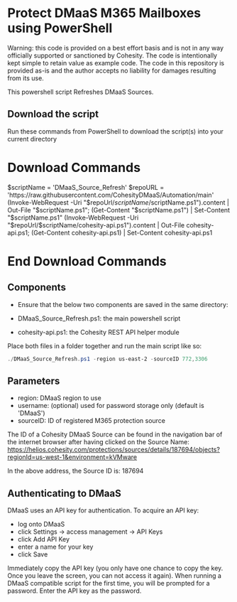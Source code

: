 # Protect DMaaS M365 Mailboxes using PowerShell

Warning: this code is provided on a best effort basis and is not in any way officially supported or sanctioned by Cohesity. The code is intentionally kept simple to retain value as example code. The code in this repository is provided as-is and the author accepts no liability for damages resulting from its use.

This powershell script Refreshes DMaaS Sources.

## Download the script

Run these commands from PowerShell to download the script(s) into your current directory

# Download Commands
$scriptName = 'DMaaS_Source_Refresh'
$repoURL = 'https://raw.githubusercontent.com/CohesityDMaaS/Automation/main'
(Invoke-WebRequest -Uri "$repoUrl/$scriptName/$scriptName.ps1").content | Out-File "$scriptName.ps1"; (Get-Content "$scriptName.ps1") | Set-Content "$scriptName.ps1"
(Invoke-WebRequest -Uri "$repoUrl/$scriptName/cohesity-api.ps1").content | Out-File cohesity-api.ps1; (Get-Content cohesity-api.ps1) | Set-Content cohesity-api.ps1
# End Download Commands

## Components
* Ensure that the below two components are saved in the same directory:

* DMaaS_Source_Refresh.ps1: the main powershell script
* cohesity-api.ps1: the Cohesity REST API helper module

Place both files in a folder together and run the main script like so:

```powershell
./DMaaS_Source_Refresh.ps1 -region us-east-2 -sourceID 772,3306
```

## Parameters

* region: DMaaS region to use
* username: (optional) used for password storage only (default is 'DMaaS')
* sourceID: ID of registered M365 protection source

The ID of a Cohesity DMaaS Source can be found in the navigation bar of the internet browser after having clicked on the Source Name:
https://helios.cohesity.com/protections/sources/details/187694/objects?regionId=us-west-1&environment=kVMware

In the above address, the Source ID is: 187694

## Authenticating to DMaaS

DMaaS uses an API key for authentication. To acquire an API key:

* log onto DMaaS
* click Settings -> access management -> API Keys
* click Add API Key
* enter a name for your key
* click Save

Immediately copy the API key (you only have one chance to copy the key. Once you leave the screen, you can not access it again). When running a DMaaS compatible script for the first time, you will be prompted for a password. Enter the API key as the password.
